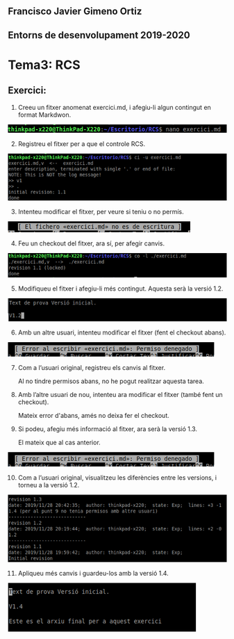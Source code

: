 ## Francisco Javier Gimeno Ortiz
## Entorns de desenvolupament 2019-2020

# Tema3: RCS

## Exercici:

1. Creeu un fitxer anomenat exercici.md, i afegiu-li algun contingut en format Markdwon. 

![1](img2/1.png)

2. Registreu el fitxer per a que el controle RCS. 

![2](img2/2.png)

3. Intenteu modificar el fitxer, per veure si teniu o no permís.

![3](img2/3.png)

4.  Feu un checkout del fitxer, ara sí, per afegir canvis. 

![4](img2/4.png)

5.  Modifiqueu el fitxer i afegiu-li més contingut. Aquesta serà la versió 1.2. 

![5](img2/5.png)

6.  Amb un altre usuari, intenteu modificar el fitxer (fent el checkout abans). 

![6](img2/6.png)

7.  Com a l’usuari original, registreu els canvis al fitxer. 

	Al no tindre permisos abans, no he pogut realitzar aquesta tarea.

8.  Amb l’altre usuari de nou, intenteu ara modificar el fitxer (també fent un checkout). 

	Mateix error d'abans, amés no deixa fer el checkout.

9.  Si podeu, afegiu més informació al fitxer, ara serà la versió 1.3.

	El mateix que al cas anterior.

![6](img2/6.png)
 
10.  Com a l’usuari original, visualitzeu les diferències entre les versions, i torneu a la versió 1.2. 

![7](img2/7.png)

11.  Apliqueu més canvis i guardeu-los amb la versió 1.4.

![11](img2/9.png)
